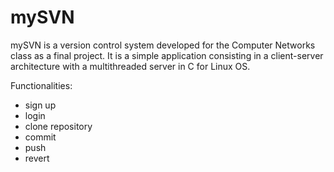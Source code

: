 # mySVN

mySVN is a version control system developed for the Computer Networks class as a final project. It is a simple application consisting in a client-server architecture with a multithreaded server in C for Linux OS.

Functionalities:
- sign up 
- login
- clone repository
- commit
- push
- revert
